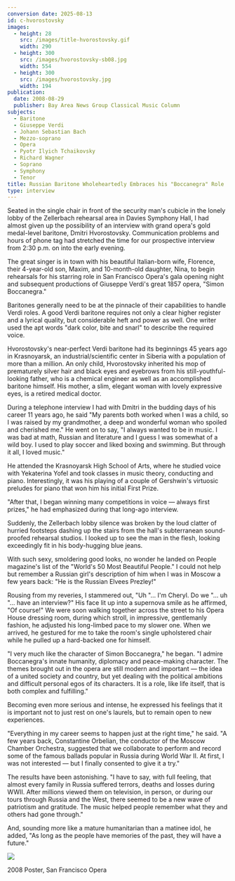 ```yaml
---
conversion date: 2025-08-13
id: c-hvorostovsky
images:
  - height: 28
    src: /images/title-hvorostovsky.gif
    width: 290
  - height: 300
    src: /images/hvorostovsky-sb08.jpg
    width: 554
  - height: 300
    src: /images/hvorostovsky.jpg
    width: 194
publication:
  date: 2008-08-29
  publisher: Bay Area News Group Classical Music Column
subjects:
  - Baritone
  - Giuseppe Verdi
  - Johann Sebastian Bach
  - Mezzo-soprano
  - Opera
  - Pyotr Ilyich Tchaikovsky
  - Richard Wagner
  - Soprano
  - Symphony
  - Tenor
title: Russian Baritone Wholeheartedly Embraces his "Boccanegra" Role
type: interview
---
```


Seated in the single chair in front of the security man's cubicle in the lonely lobby of the Zellerbach rehearsal area in Davies Symphony Hall, I had almost given up the possibility of an interview with grand opera's gold medal-level baritone, Dmitri Hvorostovsky. Communication problems and hours of phone tag had stretched the time for our prospective interview from 2:30 p.m. on into the early evening.

The great singer is in town with his beautiful Italian-born wife, Florence, their 4-year-old son, Maxim, and 10-month-old daughter, Nina, to begin rehearsals for his starring role in San Francisco Opera's gala opening night and subsequent productions of Giuseppe Verdi's great 1857 opera, "Simon Boccanegra."

Baritones generally need to be at the pinnacle of their capabilities to handle Verdi roles. A good Verdi baritone requires not only a clear higher register and a lyrical quality, but considerable heft and power as well. One writer used the apt words "dark color, bite and snarl" to describe the required voice.

Hvorostovsky's near-perfect Verdi baritone had its beginnings 45 years ago in Krasnoyarsk, an industrial/scientific center in Siberia with a population of more than a million. An only child, Hvorostovsky inherited his mop of prematurely silver hair and black eyes and eyebrows from his still-youthful-looking father, who is a chemical engineer as well as an accomplished baritone himself. His mother, a slim, elegant woman with lovely expressive eyes, is a retired medical doctor.

During a telephone interview I had with Dmitri in the budding days of his career 11 years ago, he said "My parents both worked when I was a child, so I was raised by my grandmother, a deep and wonderful woman who spoiled and cherished me." He went on to say, "I always wanted to be in music. I was bad at math, Russian and literature and I guess I was somewhat of a wild boy. I used to play soccer and liked boxing and swimming. But through it all, I loved music."

He attended the Krasnoyarsk High School of Arts, where he studied voice with Yekaterina Yofel and took classes in music theory, conducting and piano. Interestingly, it was his playing of a couple of Gershwin's virtuosic preludes for piano that won him his initial First Prize.

"After that, I began winning many competitions in voice — always first prizes," he had emphasized during that long-ago interview.

Suddenly, the Zellerbach lobby silence was broken by the loud clatter of hurried footsteps dashing up the stairs from the hall's subterranean sound-proofed rehearsal studios. I looked up to see the man in the flesh, looking exceedingly fit in his body-hugging blue jeans.

With such sexy, smoldering good looks, no wonder he landed on People magazine's list of the "World's 50 Most Beautiful People." I could not help but remember a Russian girl's description of him when I was in Moscow a few years back: "He is the Russian Elvees Prezley!"

Rousing from my reveries, I stammered out, "Uh "... I'm Cheryl. Do we "... uh "... have an interview?" His face lit up into a supernova smile as he affirmed, "Of course!" We were soon walking together across the street to his Opera House dressing room, during which stroll, in impressive, gentlemanly fashion, he adjusted his long-limbed pace to my slower one. When we arrived, he gestured for me to take the room's single upholstered chair while he pulled up a hard-backed one for himself.

"I very much like the character of Simon Boccanegra," he began. "I admire Boccanegra's innate humanity, diplomacy and peace-making character. The themes brought out in the opera are still modern and important — the idea of a united society and country, but yet dealing with the political ambitions and difficult personal egos of its characters. It is a role, like life itself, that is both complex and fulfilling."

Becoming even more serious and intense, he expressed his feelings that it is important not to just rest on one's laurels, but to remain open to new experiences.

"Everything in my career seems to happen just at the right time," he said. "A few years back, Constantine Orbelian, the conductor of the Moscow Chamber Orchestra, suggested that we collaborate to perform and record some of the famous ballads popular in Russia during World War II. At first, I was not interested — but I finally consented to give it a try."

The results have been astonishing. "I have to say, with full feeling, that almost every family in Russia suffered terrors, deaths and losses during WWII. After millions viewed them on television, in person, or during our tours through Russia and the West, there seemed to be a new wave of patriotism and gratitude. The music helped people remember what they and others had gone through."

And, sounding more like a mature humanitarian than a matinee idol, he added, "As long as the people have memories of the past, they will have a future."

![](/images/hvorostovsky-sb08.jpg)

2008 Poster, San Francisco Opera
